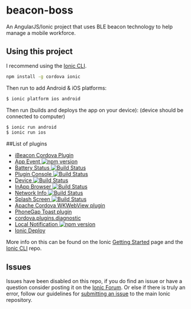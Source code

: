 # beacon-boss
An AngularJS/Ionic project that uses BLE beacon technology to help manage a mobile workforce. 

## Using this project

I recommend using the [Ionic CLI](https://github.com/driftyco/ionic-cli).

```bash
npm install -g cordova ionic
```

Then run to add Android & iOS platforms:

```bash
$ ionic platform ios android
```

Then run (builds and deploys the app on your device):
(device should be connected to computer)

```bash
$ ionic run android
$ ionic run ios
```

##List of plugins

- [iBeacon Cordova Plugin](http://icons.iconarchive.com/icons/artua/mac/128/Bluetooth-icon.png)
- [App Event ![npm version](https://badge.fury.io/js/cordova-plugin-app-event.svg)](http://badge.fury.io/js/cordova-plugin-app-event)
- [Battery Status ![Build Status](https://travis-ci.org/apache/cordova-plugin-battery-status.svg?branch=master)](https://travis-ci.org/apache/cordova-plugin-battery-status)
- [Plugin Console ![Build Status](https://travis-ci.org/apache/cordova-plugin-console.svg?branch=master)](https://travis-ci.org/apache/cordova-plugin-console)
- [Device ![Build Status](https://travis-ci.org/apache/cordova-plugin-device.svg?branch=master)](https://travis-ci.org/apache/cordova-plugin-device)
- [InApp Browser ![Build Status](https://travis-ci.org/apache/cordova-plugin-inappbrowser.svg?branch=master)](https://travis-ci.org/apache/cordova-plugin-inappbrowser)
- [Network Info ![Build Status](https://travis-ci.org/apache/cordova-plugin-network-information.svg?branch=master)](https://travis-ci.org/apache/cordova-plugin-network-information)
- [Splash Screen ![Build Status](https://travis-ci.org/apache/cordova-plugin-splashscreen.svg?branch=master)](https://travis-ci.org/apache/cordova-plugin-splashscreen)
- [Apache Cordova WKWebView plugin](https://github.com/apache/cordova-plugin-wkwebview-engine)
- [PhoneGap Toast plugin](http://www.x-services.nl/phonegap-toast-plugin/796)
- [cordova.plugins.diagnostic](https://www.npmjs.com/package/cordova.plugins.diagnostic)
- [Local Notification ![npm version](https://badge.fury.io/js/de.appplant.cordova.plugin.local-notification.svg)](http://badge.fury.io/js/de.appplant.cordova.plugin.local-notification)
- [Ionic Deploy](http://docs.ionic.io/services/deploy/)

More info on this can be found on the Ionic [Getting Started](http://ionicframework.com/getting-started) page and the [Ionic CLI](https://github.com/driftyco/ionic-cli) repo.

## Issues
Issues have been disabled on this repo, if you do find an issue or have a question consider posting it on the [Ionic Forum](http://forum.ionicframework.com/).  Or else if there is truly an error, follow our guidelines for [submitting an issue](http://ionicframework.com/submit-issue/) to the main Ionic repository.
